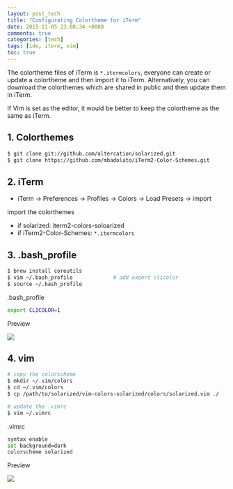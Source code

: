 ```yaml
---
layout: post_tech
title: "Configurating Colortheme for iTerm"
date: 2015-11-05 23:08:34 +0800
comments: true
categories: [tech]
tags: [ide, iterm, vim]
toc: true
---
```


The colortheme files of iTerm is `*.itermcolors`, everyone can create or update a colortheme and
then import it to iTerm. Alternatively, you can download the colorthemes which are shared in 
public and then update them in iTerm.

If Vim is set as the editor, it would be better to keep the colortheme as the same as iTerm.

## 1. Colorthemes

```bash
$ git clone git://github.com/altercation/solarized.git
$ git clone https://github.com/mbadolato/iTerm2-Color-Schemes.git
```

## 2. iTerm

- iTerm -> Preferences -> Profiles -> Colors -> Load Presets -> import

import the colorthemes

- if solarized: iterm2-colors-soloarized
- if iTerm2-Color-Schemes: `*.itermcolors` 


## 3. .bash_profile

```bash
$ brew install coreutils
$ vim ~/.bash_profile             # add export clicolor
$ source ~/.bash_profile
```

.bash_profile

```bash
export CLICOLOR=1
```

Preview

<img src="https://s-media-cache-ak0.pinimg.com/736x/d7/ba/d3/d7bad3e5432d03d2330b88f49dc4b488.jpg" />

## 4. vim

```bash
# copy the colorscheme
$ mkdir ~/.vim/colors
$ cd ~/.vim/colors
$ cp /path/to/solarized/vim-colors-solarized/colors/solarized.vim ./

# update the .vimrc
$ vim ~/.vimrc
```

.vimrc

```bash
syntax enable
set background=dark
colorscheme solarized
```

Preview

<img src="https://s-media-cache-ak0.pinimg.com/736x/31/f1/93/31f19309e06e9affcd25b81f0b8ddc06.jpg" />
